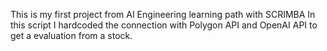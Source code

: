 This is my first project from AI Engineering learning path with SCRIMBA
In this script I hardcoded the connection with Polygon API and OpenAI API to get a evaluation from a stock.
